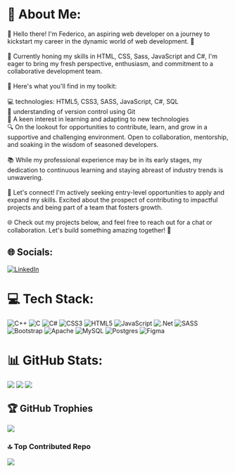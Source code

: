 # 💫 About Me:
👋 Hello there! I'm Federico, an aspiring web developer on a journey to kickstart my career in the dynamic world of web development. 🚀<br><br>🚧 Currently honing my skills in HTML, CSS, Sass, JavaScript and C#, I'm eager to bring my fresh perspective, enthusiasm, and commitment to a collaborative development team.<br><br>🌱 Here's what you'll find in my toolkit:<br><br>💻 technologies: HTML5, CSS3, SASS, JavaScript, C#, SQL<br>🔄 understanding of version control using Git<br>🚀 A keen interest in learning and adapting to new technologies<br>🔍 On the lookout for opportunities to contribute, learn, and grow in a supportive and challenging environment. Open to collaboration, mentorship, and soaking in the wisdom of seasoned developers.<br><br>📚 While my professional experience may be in its early stages, my dedication to continuous learning and staying abreast of industry trends is unwavering.<br><br>📧 Let's connect! I'm actively seeking entry-level opportunities to apply and expand my skills. Excited about the prospect of contributing to impactful projects and being part of a team that fosters growth.<br><br>🌐 Check out my projects below, and feel free to reach out for a chat or collaboration. Let's build something amazing together! 🚀


## 🌐 Socials:
[![LinkedIn](https://img.shields.io/badge/LinkedIn-%230077B5.svg?logo=linkedin&logoColor=white)](https://linkedin.com/in/in/federicodavidsala) 

# 💻 Tech Stack:
![C++](https://img.shields.io/badge/c++-%2300599C.svg?style=for-the-badge&logo=c%2B%2B&logoColor=white) ![C](https://img.shields.io/badge/c-%2300599C.svg?style=for-the-badge&logo=c&logoColor=white) ![C#](https://img.shields.io/badge/c%23-%23239120.svg?style=for-the-badge&logo=csharp&logoColor=white) ![CSS3](https://img.shields.io/badge/css3-%231572B6.svg?style=for-the-badge&logo=css3&logoColor=white) ![HTML5](https://img.shields.io/badge/html5-%23E34F26.svg?style=for-the-badge&logo=html5&logoColor=white) ![JavaScript](https://img.shields.io/badge/javascript-%23323330.svg?style=for-the-badge&logo=javascript&logoColor=%23F7DF1E) ![.Net](https://img.shields.io/badge/.NET-5C2D91?style=for-the-badge&logo=.net&logoColor=white) ![SASS](https://img.shields.io/badge/SASS-hotpink.svg?style=for-the-badge&logo=SASS&logoColor=white) ![Bootstrap](https://img.shields.io/badge/bootstrap-%238511FA.svg?style=for-the-badge&logo=bootstrap&logoColor=white) ![Apache](https://img.shields.io/badge/apache-%23D42029.svg?style=for-the-badge&logo=apache&logoColor=white) ![MySQL](https://img.shields.io/badge/mysql-%2300000f.svg?style=for-the-badge&logo=mysql&logoColor=white) ![Postgres](https://img.shields.io/badge/postgres-%23316192.svg?style=for-the-badge&logo=postgresql&logoColor=white) ![Figma](https://img.shields.io/badge/figma-%23F24E1E.svg?style=for-the-badge&logo=figma&logoColor=white)
# 📊 GitHub Stats:

![](https://github-readme-stats.vercel.app/api?username=fededavs&theme=tokyonight&hide_border=true&include_all_commits=false&count_private=false)
![](https://github-readme-stats.vercel.app/api/top-langs/?username=fededavs&theme=tokyonight&hide_border=true&include_all_commits=false&count_private=false&layout=compact)
![](https://github-readme-streak-stats.herokuapp.com/?user=fededavs&theme=tokyonight&hide_border=true)

## 🏆 GitHub Trophies
![](https://github-profile-trophy.vercel.app/?username=fededavs&theme=tokyonight&no-frame=true&no-bg=false&margin-w=4)

### 🔝 Top Contributed Repo
![](https://github-contributor-stats.vercel.app/api?username=fededavs&limit=&theme=tokyonight&hide_border=true&combine_all_yearly_contributions=true)
